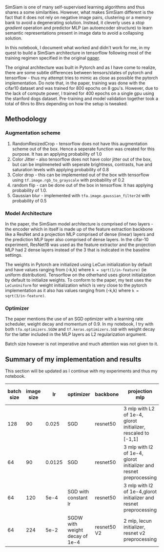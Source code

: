 SimSiam is one of many self-supervised learning algorithms and thus shares a some similaritiies. However, what makes SimSiam different is the fact that it does not rely on negative image pairs, clustering or a memory bank to avoid a degenerating solution. Instead, it cleverly uses a *stop gradient* operation and predictor MLP (an autoencoder structure) to learn semantic representations present in image data to avoid a collapsing solution. 

In this notebook, I document what worked and didn't work for me, in my quest to build a SimSiam architecture in tensorflow following most of the training regimen specified in the original [paper](https://arxiv.org/pdf/2011.10566.pdf). 

The original architecture was built in Pytorch and as I have come to realize, there are some subtle differences between tensors/states of pytorch and tensorflow - thus my attempt tries to mimic as close as possible the pytorch implementation. Do note that, in the paper, training was done with the cifar10 dataset and was trained for 800 epochs on 8 gpu's. However, due to the lack of compute power, I trained for 400 epochs on a single gpu using the stanford dogs dataset. Pre-training and model validation together took a total of 6hrs to 8hrs depending on how the setup is tweaked.

## Methodology

### Augmentation scheme

1. RandomResizedCrop - tensorflow does not have this augmentation scheme out of the box. Hence a seperate function was created for this purpose. It has an applying probability of 1.0
2. Color Jitter - also tensorflow does not have color jitter out of the box, but can be implmeneted with seperate brightness, contrasts, hue and saturation levels with applying probability of 0.8
3. Color drop - this can be implemented out of the box with tensorflow using `tf.image.rgb_to_grayscale` with probability of 0.2
4. random flip - can be done out of the box in tensorflow. It has applying probability of 1.0.
5. Gaussian blur - implemented with `tfa.image.gaussian_filter2d` with probability of 0.5

### Model Architecture

In the paper, the SimSiam model architecture is comprised of two layers - the encoder which in itself is made up of the feature extraction backbone like a ResNet and a projection MLP comprised of dense (linear) layers and the prediction MLP layer also comprised of dense layers. In the cifar-10 experiment, ResNet18 was used as the feature extractor and the projection MLP had 2 dense layers instead of the 3 that is indicated in the baseline settings. 

The weights in Pytorch are initialized using LeCun initialization by default and have values ranging from (-k,k) where `k = sqrt(1/in-feature)` (ie uniform distribution). Tensorflow on the otherhand uses glorot initialization by default to initialize weights. To conform to the paper, my test uses the `LeCunUniform` for weight initialization which is very close to the pytorch implementation as it also has values ranging from (-k,k) where `k = sqrt(3/in-feature)`.

### Optimizer

The paper mentions the use of an SGD optimizer with a learning rate scheduler, weight decay and momentum of 0.9. In my notebook, I try with both `tfa.optimizers.SGDW` and `tf.keras.optimizers.SGD` with weight decay for the latter included in the MLP layers as L2 regularization argument.

Batch size however is not imperative and much attention was not given to it.

## Summary of my implementation and results

This section will be updated as I continue with my experiments and thus my notebook.

| batch size | image size | lr | optimizer | backbone | projection mlp | prediction mlp | epochs | linear evaluation score |
| --- | --- | --- | --- | --- | --- | --- | --- | --- | 
| 128 | 90 | 0.025 | SGD | resnet50 | 3 mlp with L2 of 1e-4, glorot initializer, rescaled to [-1,1] | 2 mlp with default initializer | 100 | 35.1% |
| 64 | 90 | 0.0125 | SGD | resnet50 | 3 mlp with l2 of 1e-4, glorot initializer and resnet preprocessing | 2 mlp with glorot initializer | 100 | 46.8% |
| 64 | 120 | 5e-4 | SGD with constant lr | resnet50 | 3 mlp with l2 of 1e-4,glorot initializer and resnet preprocessing | 2 mlp with glorot initializer | 100 | 65.6% |
| 64 | 224 | 5e-2 | SGDW with weight decay of 1e-4 | resnet50 V2 | 2 mlp, lecun initializer, resnet v2 preprocessing | 2 mlp, lecun initializer | 200 | 41.2%


